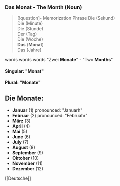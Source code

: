 ### Das Monat - The Month   (Noun)

> [!question]- Memorization Phrase
>Die (Sekund)  
   Die (Minute)  
   Die (Stunde)  
   Der (Tag)  
   Die (Woche)  
   **Das** (**Monat**)  
   Das (Jahre) 

words words words
"Zwei **Monate**" - "Two **Months**"

#### Singular: "Monat"
#### Plural: "Monate"

## Die Monate:
* **Januar**          (1)   pronounced: "Januarh"
* **Februar**         (2)  pronounced: "Februahr"
* **März**             (3)
* **April**              (4)
* **Mai**                (5)
* **June**              (6)
* **July**               (7)
* **August**          (8)
* **September**   (9)
* **Oktober**        (10)
* **November**    (11)
* **Dezember**    (12)



[[Deutsche]]